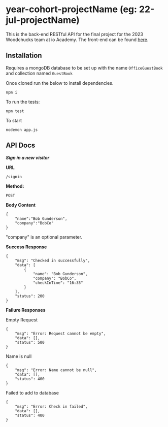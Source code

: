 # year-cohort-projectName (eg: 22-jul-projectName)
This is the back-end RESTful API for the final project for the 2023 Woodchucks team at io Academy.
The front-end can be found [here](https://github.com/iO-Academy/23-jan-signin-fe).

## Installation

Requires a mongoDB database to be set up with the name `OfficeGuestBook` and collection named `GuestBook`

Once cloned run the below to install dependencies.
````
npm i
````

To run the tests:

```
npm test
```

To start

```
nodemon app.js
```

## API Docs

***Sign in a new visitor***

**URL**

`/signin`

**Method:**

`POST`

**Body Content**

```
{
    "name":"Bob Gunderson",
    "company":"BobCo"
}
```

"company" is an optional parameter.

**Success Response**

```
{
    "msg": "Checked in successfully",
    "data": [
        {
            "name": "Bob Gunderson",
            "company": "BobCo",
            "checkInTime": "16:35"
        }
    ],
    "status": 200
}
```

**Failure Responses**

Empty Request

```
{
    "msg": "Error: Request cannot be empty",
    "data": [],
    "status": 500
}
```

Name is null

```
{
    "msg": "Error: Name cannot be null",
    "data": [],
    "status": 400
}
```

Failed to add to database

```
{
    "msg": "Error: Check in failed",
    "data": [],
    "status": 400
}
```